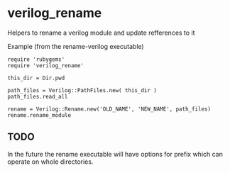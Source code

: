 verilog_rename
==============

Helpers to rename a verilog module and update refferences to it

Example (from the rename-verilog executable)

    require 'rubygems'
    require 'verilog_rename'

    this_dir = Dir.pwd
     
    path_files = Verilog::PathFiles.new( this_dir )
    path_files.read_all

    rename = Verilog::Rename.new('OLD_NAME', 'NEW_NAME', path_files)
    rename.rename_module

TODO
----

In the future the rename executable will have options for prefix which can operate on whole directories.
